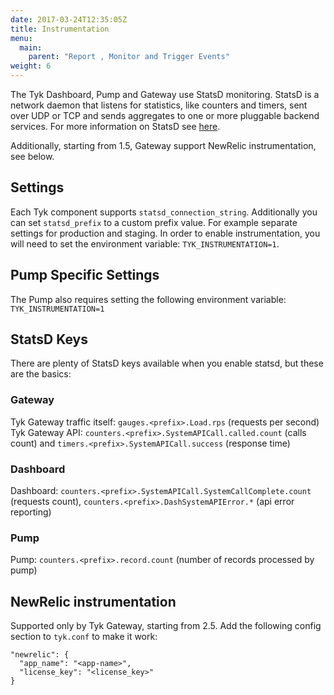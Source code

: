 ```yaml
---
date: 2017-03-24T12:35:05Z
title: Instrumentation
menu:
  main:
    parent: "Report , Monitor and Trigger Events"
weight: 6 
---
```


The Tyk Dashboard, Pump and Gateway use StatsD monitoring. StatsD is a network daemon that listens for statistics, like counters and timers, sent over UDP or TCP and sends aggregates to one or more pluggable backend services. For more information on StatsD see [here][1].

Additionally, starting from 1.5, Gateway support NewRelic instrumentation, see below.

## <a name="settings"></a>Settings

Each Tyk component supports `statsd_connection_string`. Additionally you can set `statsd_prefix` to a custom prefix value. For example separate settings for production and staging. In order to enable instrumentation, you will need to set the environment variable: `TYK_INSTRUMENTATION=1`.

## <a name="pump-specific"></a>Pump Specific Settings

The Pump also requires setting the following environment variable: `TYK_INSTRUMENTATION=1`

## <a name="statsd-keys"></a>StatsD Keys

There are plenty of StatsD keys available when you enable statsd, but these are the basics:

### Gateway

Tyk Gateway traffic itself: `gauges.<prefix>.Load.rps` (requests per second)
Tyk Gateway API: `counters.<prefix>.SystemAPICall.called.count` (calls count) and `timers.<prefix>.SystemAPICall.success` (response time)

### Dashboard

Dashboard: `counters.<prefix>.SystemAPICall.SystemCallComplete.count` (requests count), `counters.<prefix>.DashSystemAPIError.*` (api error reporting)

### Pump

Pump: `counters.<prefix>.record.count` (number of records processed by pump)


## <a name="newrelic"></a>NewRelic instrumentation

Supported only by Tyk Gateway, starting from 2.5. Add the following config section to `tyk.conf` to make it work:
```
"newrelic": {
  "app_name": "<app-name>",
  "license_key": "<license_key>"
}
```


[1]: https://github.com/etsy/statsd
